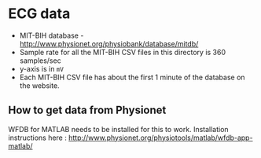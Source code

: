 ECG data
========

- MIT-BIH database - http://www.physionet.org/physiobank/database/mitdb/
- Sample rate for all the MIT-BIH CSV files in this directory is 360 samples/sec
- y-axis is in `mV`
- Each MIT-BIH CSV file has about the first 1 minute of the database on the website.

How to get data from Physionet
------------------------------

WFDB for MATLAB needs to be installed for this to work. Installation instructions here : http://www.physionet.org/physiotools/matlab/wfdb-app-matlab/
